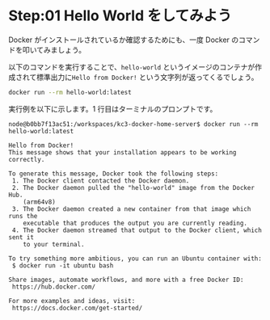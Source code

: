 # Step:01 Hello World をしてみよう

Docker がインストールされているか確認するためにも、一度 Docker のコマンドを叩いてみましょう。

以下のコマンドを実行することで、`hello-world` というイメージのコンテナが作成されて標準出力に`Hello from Docker!` という文字列が返ってくるでしょう。

```bash
docker run --rm hello-world:latest
```

実行例を以下に示します。1 行目はターミナルのプロンプトです。

```shell
node@b0bb7f13ac51:/workspaces/kc3-docker-home-server$ docker run --rm  hello-world:latest

Hello from Docker!
This message shows that your installation appears to be working correctly.

To generate this message, Docker took the following steps:
 1. The Docker client contacted the Docker daemon.
 2. The Docker daemon pulled the "hello-world" image from the Docker Hub.
    (arm64v8)
 3. The Docker daemon created a new container from that image which runs the
    executable that produces the output you are currently reading.
 4. The Docker daemon streamed that output to the Docker client, which sent it
    to your terminal.

To try something more ambitious, you can run an Ubuntu container with:
 $ docker run -it ubuntu bash

Share images, automate workflows, and more with a free Docker ID:
 https://hub.docker.com/

For more examples and ideas, visit:
 https://docs.docker.com/get-started/
```
